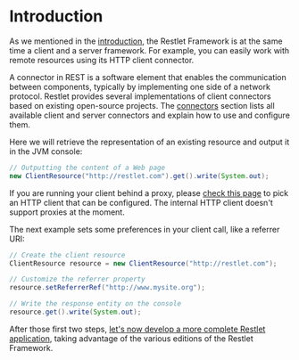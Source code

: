 # Introduction

As we mentioned in the [introduction](guide:///introduction/overview "Part I - Introduction"),
the Restlet Framework is at the same time a client and a server
framework. For example, you can easily work with remote resources using
its HTTP client connector.

A connector in REST is a software element that enables the communication
between components, typically by implementing one side of a network
protocol. Restlet provides several implementations of client connectors
based on existing open-source projects. The
[connectors](guide:///core/base/connectors "Connectors")
section lists all available client and server connectors and explain how
to use and configure them.

Here we will retrieve the representation of an existing resource and
output it in the JVM console:


```java
// Outputting the content of a Web page  
new ClientResource("http://restlet.com").get().write(System.out);  
```


If you are running your client behind a proxy, please [check this
page](../../core/base/connectors/overview) to
pick an HTTP client that can be configured. The internal HTTP client
doesn't support proxies at the moment.

The next example sets some preferences in your client call, like a
referrer URI:


```java
// Create the client resource  
ClientResource resource = new ClientResource("http://restlet.com");  

// Customize the referrer property  
resource.setReferrerRef("http://www.mysite.org");  

// Write the response entity on the console
resource.get().write(System.out);  
```


After those first two steps, [let's now develop a more complete Restlet
application](guide:///introduction/first-steps/first-application "First application"),
taking advantage of the various editions of the Restlet Framework.

